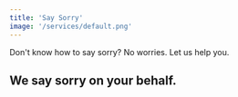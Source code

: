 ```yaml
---
title: 'Say Sorry'
image: '/services/default.png'
---
```


Don't know how to say sorry? No worries. Let us help you.

## We say sorry on your behalf.






